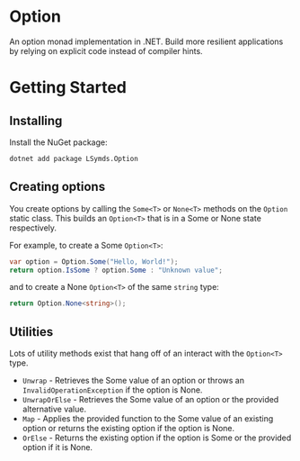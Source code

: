 # Option

An option monad implementation in .NET. Build more resilient applications by relying on explicit code instead of
compiler hints.

# Getting Started

## Installing

Install the NuGet package:

```sh
dotnet add package LSymds.Option
```

## Creating options

You create options by calling the `Some<T>` or `None<T>` methods on the `Option` static class. This builds an `Option<T>`
that is in a Some or None state respectively.

For example, to create a Some `Option<T>`:

```csharp
var option = Option.Some("Hello, World!");
return option.IsSome ? option.Some : "Unknown value";
```

and to create a None `Option<T>` of the same `string` type:

```csharp
return Option.None<string>();
```

## Utilities

Lots of utility methods exist that hang off of an interact with the `Option<T>` type.

- `Unwrap` - Retrieves the Some value of an option or throws an `InvalidOperationException` if the option is None.
- `UnwrapOrElse` - Retrieves the Some value of an option or the provided alternative value.
- `Map` - Applies the provided function to the Some value of an existing option or returns the existing option if the
  option is None.
- `OrElse` - Returns the existing option if the option is Some or the provided option if it is None.
